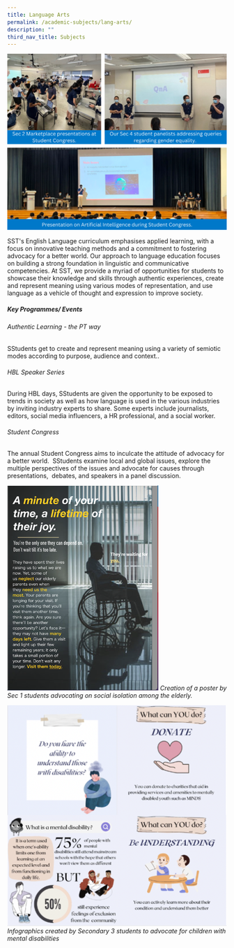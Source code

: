 ```yaml
---
title: Language Arts
permalink: /academic-subjects/lang-arts/
description: ""
third_nav_title: Subjects
---
```

![](/images/Curriculum/IP%20-%20El%20Collate.png)

SST's English Language curriculum emphasises applied learning, with a focus on innovative teaching methods and a commitment to fostering advocacy for a better world. Our approach to language education focuses on building a strong foundation in linguistic and communicative competencies. At SST, we provide a myriad of opportunities for students to showcase their knowledge and skills through authentic experiences, create and represent meaning using various modes of representation, and use language as a vehicle of thought and expression to improve society.   

  

##### Key Programmes/ Events
###### Authentic Learning - the PT way
SStudents get to create and represent meaning using a variety of semiotic modes according to purpose, audience and context..

###### HBL Speaker Series 
  During HBL days, SStudents are given the opportunity to be exposed to trends in society as well as how language is used in the various industries by inviting industry experts to share. Some experts include journalists, editors, social media influencers, a HR professional, and a social worker.

###### Student Congress 
The annual Student Congress aims to inculcate the attitude of advocacy for a better world.  SStudents examine local and global issues, explore the multiple perspectives of the issues and advocate for causes through presentations,  debates, and speakers in a panel discussion.

![](/images/Curriculum/IP%20-%20EL%2004.png) *Creation of a poster by Sec 1 students advocating on social isolation among the elderly.*

![](/images/Curriculum/IP%20-%20EL%2002.png) *Infographics created by Secondary 3 students to advocate for children with mental disabilities*